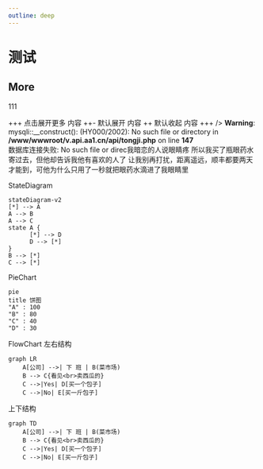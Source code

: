 ```yaml
---
outline: deep
---
```

# 测试

## More
111

+++ 点击展开更多
内容
++- 默认展开
内容
++ 默认收起
内容
+++ />
<b>Warning</b>:  mysqli::__construct(): (HY000/2002): No such file or directory in <b>/www/wwwroot/v.api.aa1.cn/api/tongji.php</b> on line <b>147</b><br />
数据库连接失败: No such file or direc我暗恋的人说眼睛疼 所以我买了瓶眼药水寄过去，但他却告诉我他有喜欢的人了 让我别再打扰，距离遥远，顺丰都要两天才能到，可他为什么只用了一秒就把眼药水滴进了我眼睛里

StateDiagram
```mermaid
stateDiagram-v2
[*] --> A
A --> B
A --> C
state A {
      [*] --> D
      D --> [*]
}
B --> [*]
C --> [*]
```



PieChart
```mermaid
pie
title 饼图
"A" : 100
"B" : 80
"C" : 40
"D" : 30
```


FlowChart
左右结构
```mermaid
graph LR
    A[公司] -->| 下 班 | B(菜市场)
    B --> C{看见<br>卖西瓜的}
    C -->|Yes| D[买一个包子]
    C -->|No| E[买一斤包子]
```
上下结构
```mermaid
graph TD
    A[公司] -->| 下 班 | B(菜市场)
    B --> C{看见<br>卖西瓜的}
    C -->|Yes| D[买一个包子]
    C -->|No| E[买一斤包子]
```

